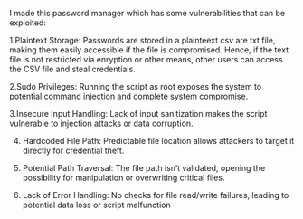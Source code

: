 I made this password manager which has some vulnerabilities that can be exploited:

1.Plaintext Storage: 
Passwords are stored in a plainteext csv are txt file, making them easily accessible if the file is compromised.
Hence, if the text file is not restricted via enryption or other means, other users can access the CSV file and steal credentials.

2.Sudo Privileges: 
Running the script as root exposes the system to potential command injection and complete system compromise.

3.Insecure Input Handling:
Lack of input sanitization makes the script vulnerable to injection attacks or data corruption. 

4. Hardcoded File Path:
Predictable file location allows attackers to target it directly for credential theft.

5. Potential Path Traversal:
   The file path isn’t validated, opening the possibility for manipulation or overwriting critical files.

6. Lack of Error Handling: 
    No checks for file read/write failures, leading to potential data loss or script malfunction
